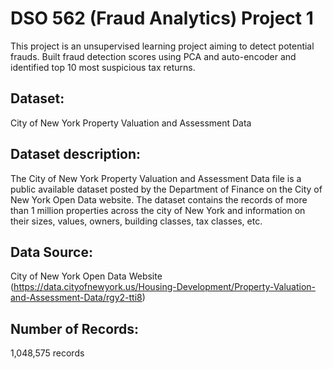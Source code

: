 # DSO 562 (Fraud Analytics) Project 1

This project is an unsupervised learning project aiming to detect potential frauds. Built fraud detection scores using PCA and auto-encoder and identified top 10 most suspicious tax returns.

## Dataset: 

City of New York Property Valuation and Assessment Data

## Dataset description:

The City of New York Property Valuation and Assessment Data file is a public available dataset posted by the Department of Finance on the City of New York Open Data website. The dataset contains the records of more than 1 million properties across the city of New York and information on their sizes, values, owners, building classes, tax classes, etc.

## Data Source: 

City of New York Open Data Website (https://data.cityofnewyork.us/Housing-Development/Property-Valuation-and-Assessment-Data/rgy2-tti8)

## Number of Records: 

1,048,575 records
